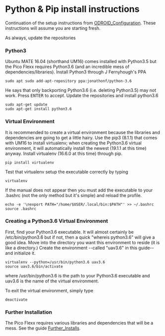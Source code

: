 # Python & Pip install instructions
Continuation of the setup instructions from [ODROID_Configuration](https://github.com/cgreen18/Auburn-REU-on-UAVs/blob/master/Installation/ODROID_Configuration.md). These instructions will assume you are starting fresh.

As always, update the repositories

### Python3
Ubuntu MATE 16.04 (shorthand UM16) comes installed with Python3.5 but the Pico Flexx requires Python3.6 (and an incredible mess of dependencies/libraries). Install Python3 through J Fernyhough's PPA

```
sudo apt sudo add-apt-repository ppa:jonathonf/python-3.6
```
He says that only backporting Python3.6 (i.e. deleting Python3.5) may not work. Press <kbd>ENTER</kbd> to accept. Update the repositories and install python3.6

```
sudo apt-get update
sudo apt-get install python3.6
```

### Virtual Environment
It is recommended to create a virtual environment because the libraries and dependencies are going to get a little hairy.
Use the pip3 (8.1.1) that comes with UM16 to install virtualenv; when creating the Python3.6 virtual environment, it will automatically install the newest (19.1.1 at this time) anyway. Install virtualenv (16.6.0 at this time) through pip.

```
pip install virtualenv
```

Test that virtualenv setup the executable correctly by typing

```
virtualenv
```

If the manual does not appear then you must add the executable to your .bashrc (not the only method but it's simple) and reload the profile.

```
echo -e '\nexport PATH="/home/$USER/.local/bin:$PATH"' >> ~/.bashrc
source .bashrc
```

### Creating a Python3.6 Virtual Environment
First, find your Python3.6 executable. It will almost certainly be /etc/bin/python3.6 but if not, then a quick "whereis python3.6" will give a good idea. Move into the directory you want this environment to reside (it is like a directory.) Create the environment --called "uav3.6" in this guide-- and initialize it.

```
virtualenv --python=/usr/bin/python3.6 uav3.6
source uav3.6/bin/activate
```
where /usr/bin/python3.6 is the path to your Python3.6 executable and uav3.6 is the name of the virtual environment.

To exit the virtual environment, simply type
```
deactivate
```

### Further Installation
The Pico Flexx requires various libraries and dependencies that will be a mess. See the guide [Further_Installs](https://github.com/cgreen18/Auburn-REU-on-UAVs/blob/master/Installation/Further_Installs.md).
